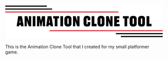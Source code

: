 <p><img src="docs/clone_animation_tool.png"></p>
This is the Animation Clone Tool that I created for my small platformer game.
